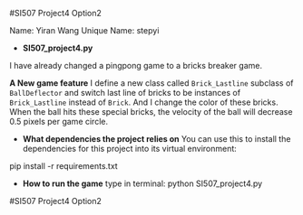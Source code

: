 #SI507 Project4 Option2
>
Name: Yiran Wang  Unique Name: stepyi
>

- **SI507_project4.py**

I have already changed a pingpong game to a bricks breaker game.

**A New game feature**
I define a new class called `Brick_Lastline` subclass of `BallDeflector` and switch last line of bricks to be instances of `Brick_Lastline` instead of `Brick`. And I change the color of these bricks. When the ball hits these special bricks, the velocity of the ball will decrease 0.5 pixels per game circle.

- **What dependencies the project relies on**
You can use this to install the dependencies for this project into its virtual environment:
>
pip install -r requirements.txt

- **How to run the game**
type in terminal: python SI507_project4.py
>
#SI507 Project4 Option2
